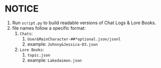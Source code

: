 # NOTICE
1. Run `script.py` to build readable versions of Chat Logs & Lore Books.
1. file names follow a specific format:
    1. `Chats`: 
        1. `User&MainCharacter-##*optional.json/jsonl`
        1. example: `Johnny&Jessica-03.json`
    1. `Lore Books`:
        1. `topic.json`
        1. example: `Lakedaimon.json`